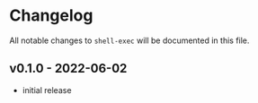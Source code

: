 # Changelog

All notable changes to `shell-exec` will be documented in this file.

## v0.1.0 - 2022-06-02

- initial release
